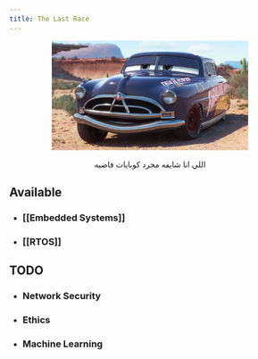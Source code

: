 ```yaml
---
title: The Last Race
---
```


<div style="text-align: center;">
  <img src="Profile-Doc_hudson.webp" alt="Profile Doc" style="width: 70%;"/>
  <p>اللي انا شايفه مجرد كوبايات فاضيه</p>
</div>

## Available

- ### [[Embedded Systems]]
- ### [[RTOS]]

## TODO

- ### Network Security
- ### Ethics
- ### Machine Learning
